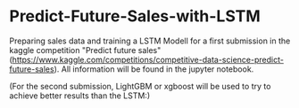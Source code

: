 # Predict-Future-Sales-with-LSTM

Preparing sales data and training a LSTM Modell for a first submission in the kaggle competition "Predict future sales" (https://www.kaggle.com/competitions/competitive-data-science-predict-future-sales). All information will be found in the jupyter notebook.

(For the second submission, LightGBM or xgboost will be used to try to achieve better results than the LSTM:)
